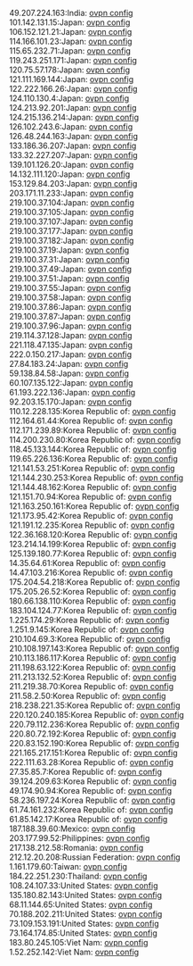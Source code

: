 49.207.224.163:India: [ovpn config](vpn/49_207_224_163.ovpn)  
101.142.131.15:Japan: [ovpn config](vpn/101_142_131_15.ovpn)  
106.152.121.21:Japan: [ovpn config](vpn/106_152_121_21.ovpn)  
114.166.101.23:Japan: [ovpn config](vpn/114_166_101_23.ovpn)  
115.65.232.71:Japan: [ovpn config](vpn/115_65_232_71.ovpn)  
119.243.251.171:Japan: [ovpn config](vpn/119_243_251_171.ovpn)  
120.75.57.178:Japan: [ovpn config](vpn/120_75_57_178.ovpn)  
121.111.169.144:Japan: [ovpn config](vpn/121_111_169_144.ovpn)  
122.222.166.26:Japan: [ovpn config](vpn/122_222_166_26.ovpn)  
124.110.130.4:Japan: [ovpn config](vpn/124_110_130_4.ovpn)  
124.213.92.201:Japan: [ovpn config](vpn/124_213_92_201.ovpn)  
124.215.136.214:Japan: [ovpn config](vpn/124_215_136_214.ovpn)  
126.102.243.6:Japan: [ovpn config](vpn/126_102_243_6.ovpn)  
126.48.244.163:Japan: [ovpn config](vpn/126_48_244_163.ovpn)  
133.186.36.207:Japan: [ovpn config](vpn/133_186_36_207.ovpn)  
133.32.227.207:Japan: [ovpn config](vpn/133_32_227_207.ovpn)  
139.101.126.20:Japan: [ovpn config](vpn/139_101_126_20.ovpn)  
14.132.111.120:Japan: [ovpn config](vpn/14_132_111_120.ovpn)  
153.129.84.203:Japan: [ovpn config](vpn/153_129_84_203.ovpn)  
203.171.11.233:Japan: [ovpn config](vpn/203_171_11_233.ovpn)  
219.100.37.104:Japan: [ovpn config](vpn/219_100_37_104.ovpn)  
219.100.37.105:Japan: [ovpn config](vpn/219_100_37_105.ovpn)  
219.100.37.107:Japan: [ovpn config](vpn/219_100_37_107.ovpn)  
219.100.37.177:Japan: [ovpn config](vpn/219_100_37_177.ovpn)  
219.100.37.182:Japan: [ovpn config](vpn/219_100_37_182.ovpn)  
219.100.37.19:Japan: [ovpn config](vpn/219_100_37_19.ovpn)  
219.100.37.31:Japan: [ovpn config](vpn/219_100_37_31.ovpn)  
219.100.37.49:Japan: [ovpn config](vpn/219_100_37_49.ovpn)  
219.100.37.51:Japan: [ovpn config](vpn/219_100_37_51.ovpn)  
219.100.37.55:Japan: [ovpn config](vpn/219_100_37_55.ovpn)  
219.100.37.58:Japan: [ovpn config](vpn/219_100_37_58.ovpn)  
219.100.37.86:Japan: [ovpn config](vpn/219_100_37_86.ovpn)  
219.100.37.87:Japan: [ovpn config](vpn/219_100_37_87.ovpn)  
219.100.37.96:Japan: [ovpn config](vpn/219_100_37_96.ovpn)  
219.114.37.128:Japan: [ovpn config](vpn/219_114_37_128.ovpn)  
221.118.47.135:Japan: [ovpn config](vpn/221_118_47_135.ovpn)  
222.0.150.217:Japan: [ovpn config](vpn/222_0_150_217.ovpn)  
27.84.183.24:Japan: [ovpn config](vpn/27_84_183_24.ovpn)  
59.138.84.58:Japan: [ovpn config](vpn/59_138_84_58.ovpn)  
60.107.135.122:Japan: [ovpn config](vpn/60_107_135_122.ovpn)  
61.193.222.136:Japan: [ovpn config](vpn/61_193_222_136.ovpn)  
92.203.15.170:Japan: [ovpn config](vpn/92_203_15_170.ovpn)  
110.12.228.135:Korea Republic of: [ovpn config](vpn/110_12_228_135.ovpn)  
112.164.61.44:Korea Republic of: [ovpn config](vpn/112_164_61_44.ovpn)  
112.171.239.89:Korea Republic of: [ovpn config](vpn/112_171_239_89.ovpn)  
114.200.230.80:Korea Republic of: [ovpn config](vpn/114_200_230_80.ovpn)  
118.45.133.144:Korea Republic of: [ovpn config](vpn/118_45_133_144.ovpn)  
119.65.226.136:Korea Republic of: [ovpn config](vpn/119_65_226_136.ovpn)  
121.141.53.251:Korea Republic of: [ovpn config](vpn/121_141_53_251.ovpn)  
121.144.230.253:Korea Republic of: [ovpn config](vpn/121_144_230_253.ovpn)  
121.144.48.162:Korea Republic of: [ovpn config](vpn/121_144_48_162.ovpn)  
121.151.70.94:Korea Republic of: [ovpn config](vpn/121_151_70_94.ovpn)  
121.163.250.161:Korea Republic of: [ovpn config](vpn/121_163_250_161.ovpn)  
121.173.95.42:Korea Republic of: [ovpn config](vpn/121_173_95_42.ovpn)  
121.191.12.235:Korea Republic of: [ovpn config](vpn/121_191_12_235.ovpn)  
122.36.168.120:Korea Republic of: [ovpn config](vpn/122_36_168_120.ovpn)  
123.214.14.199:Korea Republic of: [ovpn config](vpn/123_214_14_199.ovpn)  
125.139.180.77:Korea Republic of: [ovpn config](vpn/125_139_180_77.ovpn)  
14.35.64.61:Korea Republic of: [ovpn config](vpn/14_35_64_61.ovpn)  
14.47.103.216:Korea Republic of: [ovpn config](vpn/14_47_103_216.ovpn)  
175.204.54.218:Korea Republic of: [ovpn config](vpn/175_204_54_218.ovpn)  
175.205.26.52:Korea Republic of: [ovpn config](vpn/175_205_26_52.ovpn)  
180.66.138.110:Korea Republic of: [ovpn config](vpn/180_66_138_110.ovpn)  
183.104.124.77:Korea Republic of: [ovpn config](vpn/183_104_124_77.ovpn)  
1.225.174.29:Korea Republic of: [ovpn config](vpn/1_225_174_29.ovpn)  
1.251.9.145:Korea Republic of: [ovpn config](vpn/1_251_9_145.ovpn)  
210.104.69.3:Korea Republic of: [ovpn config](vpn/210_104_69_3.ovpn)  
210.108.197.143:Korea Republic of: [ovpn config](vpn/210_108_197_143.ovpn)  
210.113.186.117:Korea Republic of: [ovpn config](vpn/210_113_186_117.ovpn)  
211.198.63.122:Korea Republic of: [ovpn config](vpn/211_198_63_122.ovpn)  
211.213.132.52:Korea Republic of: [ovpn config](vpn/211_213_132_52.ovpn)  
211.219.38.70:Korea Republic of: [ovpn config](vpn/211_219_38_70.ovpn)  
211.58.2.50:Korea Republic of: [ovpn config](vpn/211_58_2_50.ovpn)  
218.238.221.35:Korea Republic of: [ovpn config](vpn/218_238_221_35.ovpn)  
220.120.240.185:Korea Republic of: [ovpn config](vpn/220_120_240_185.ovpn)  
220.79.112.236:Korea Republic of: [ovpn config](vpn/220_79_112_236.ovpn)  
220.80.72.192:Korea Republic of: [ovpn config](vpn/220_80_72_192.ovpn)  
220.83.152.190:Korea Republic of: [ovpn config](vpn/220_83_152_190.ovpn)  
221.165.217.151:Korea Republic of: [ovpn config](vpn/221_165_217_151.ovpn)  
222.111.63.28:Korea Republic of: [ovpn config](vpn/222_111_63_28.ovpn)  
27.35.85.7:Korea Republic of: [ovpn config](vpn/27_35_85_7.ovpn)  
39.124.209.63:Korea Republic of: [ovpn config](vpn/39_124_209_63.ovpn)  
49.174.90.94:Korea Republic of: [ovpn config](vpn/49_174_90_94.ovpn)  
58.236.197.24:Korea Republic of: [ovpn config](vpn/58_236_197_24.ovpn)  
61.74.161.232:Korea Republic of: [ovpn config](vpn/61_74_161_232.ovpn)  
61.85.142.17:Korea Republic of: [ovpn config](vpn/61_85_142_17.ovpn)  
187.188.39.60:Mexico: [ovpn config](vpn/187_188_39_60.ovpn)  
203.177.99.52:Philippines: [ovpn config](vpn/203_177_99_52.ovpn)  
217.138.212.58:Romania: [ovpn config](vpn/217_138_212_58.ovpn)  
212.12.20.208:Russian Federation: [ovpn config](vpn/212_12_20_208.ovpn)  
1.161.179.60:Taiwan: [ovpn config](vpn/1_161_179_60.ovpn)  
184.22.251.230:Thailand: [ovpn config](vpn/184_22_251_230.ovpn)  
108.24.107.33:United States: [ovpn config](vpn/108_24_107_33.ovpn)  
135.180.82.143:United States: [ovpn config](vpn/135_180_82_143.ovpn)  
68.11.144.65:United States: [ovpn config](vpn/68_11_144_65.ovpn)  
70.188.202.211:United States: [ovpn config](vpn/70_188_202_211.ovpn)  
73.109.153.191:United States: [ovpn config](vpn/73_109_153_191.ovpn)  
73.164.174.85:United States: [ovpn config](vpn/73_164_174_85.ovpn)  
183.80.245.105:Viet Nam: [ovpn config](vpn/183_80_245_105.ovpn)  
1.52.252.142:Viet Nam: [ovpn config](vpn/1_52_252_142.ovpn)  
